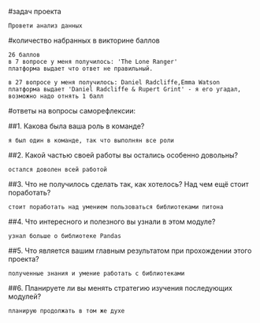 #задач проекта
    
    Провети анализ данных 

#количество набранных в викторине баллов
    
    26 баллов
    в 7 вопросе у меня получилось: 'The Lone Ranger'
    платформа выдает что ответ не правильный.
    
    в 27 вопросе у меня получилось: Daniel Radcliffe,Emma Watson
    платформа выдает 'Daniel Radcliffe & Rupert Grint' - я его угадал, возможно надо отнять 1 балл

#ответы на вопросы саморефлексии:

##1. Какова была ваша роль в команде?
    
    я был один в команде, так что выполнян все роли

##2. Какой частью своей работы вы остались особенно довольны?
    
    остался доволен всей работой

##3. Что не получилось сделать так, как хотелось? Над чем ещё стоит поработать?
    
    стоит поработать над умением пользоваться библиотеками питона

##4. Что интересного и полезного вы узнали в этом модуле?
    
    узнал больше о библиотеке Pandas    

##5. Что является вашим главным результатом при прохождении этого проекта?
    
    полученные знания и умение работать с библиотеками

##6. Планируете ли вы менять стратегию изучения последующих модулей?
    
    планирую продолжать в том же духе
